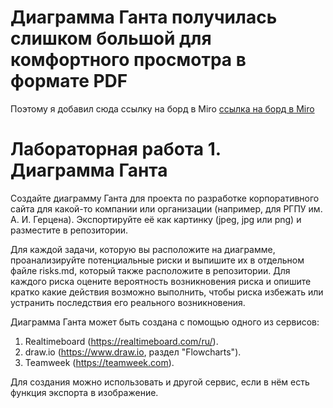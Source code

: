 # Диаграмма Ганта получилась слишком большой для комфортного просмотра в формате PDF
Поэтому я добавил сюда ссылку на борд в Miro
[ссылка на борд в Miro](https://miro.com/welcomeonboard/Q1F4SGRxaHl5MWZYanZwbWFaNGpCcTZaRlVyMDJBRXl5VkJoRFJmWElJaUxJVnBNeFRTUk9xNGkzMk90czJkeXwzMDc0NDU3MzY1Mjk5ODczNDYx?invite_link_id=43204592233)


# Лабораторная работа 1. Диаграмма Ганта

Создайте диаграмму Ганта для проекта по разработке корпоративного сайта для какой-то компании или организации (например, для РГПУ им. А. И. Герцена). Экспортируйте её как картинку (jpeg, jpg или png) и разместите в репозитории. 

Для каждой задачи, которую вы расположите на диаграмме, проанализируйте потенциальные риски и выпишите их в отдельном файле risks.md, который также расположите в репозитории. Для каждого риска оцените вероятность возникновения риска и опишите кратко какие действия возможно выполнить, чтобы риска избежать или устранить последствия его реального возникновения.

Диаграмма Ганта может быть создана с помощью одного из сервисов: 
1. Realtimeboard (https://realtimeboard.com/ru/).
2. draw.io (https://www.draw.io, раздел "Flowcharts").
3. Teamweek (https://teamweek.com).

Для создания можно использовать и другой сервис, если в нём есть функция экспорта в изображение.
